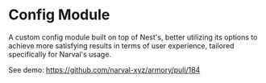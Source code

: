 # Config Module

A custom config module built on top of Nest's, better utilizing its options to
achieve more satisfying results in terms of user experience, tailored
specifically for Narval's usage.

See demo: https://github.com/narval-xyz/armory/pull/184
